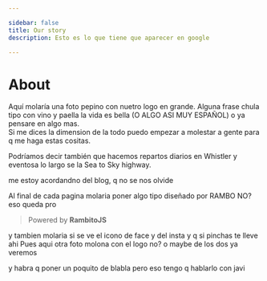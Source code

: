 ```yaml
---

sidebar: false
title: Our story
description: Esto es lo que tiene que aparecer en google

---
```


# About

Aquí molaría una foto pepino con nuetro logo en grande. Alguna frase chula tipo con vino y paella la vida es bella (O ALGO ASI MUY ESPAÑOL) o ya pensare en algo mas.  
Si me dices la dimension de la todo puedo empezar a molestar a gente para q me haga estas cositas. 


Podríamos decir también que hacemos repartos diarios en Whistler y eventosa lo largo se la Sea to Sky highway. 


me estoy acordandno del blog, q no se nos olvide 



Al final de cada pagina molaria poner algo tipo diseñado por RAMBO NO? eso queda pro
> Powered by **RambitoJS**

y tambien molaria si se ve el icono de face y del insta y q si pinchas te lleve ahi 
Pues aqui otra foto molona con el logo no? o maybe de los dos ya veremos


y habra q poner un poquito de blabla pero eso tengo q hablarlo con javi


